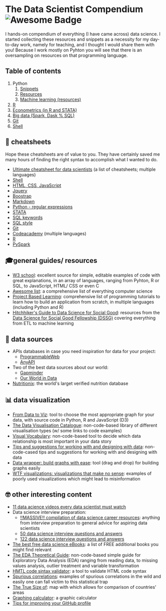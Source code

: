 # The Data Scientist Compendium <img src="https://cdn.rawgit.com/sindresorhus/awesome/d7305f38d29fed78fa85652e3a63e154dd8e8829/media/badge.svg" alt="Awesome Badge"/>
I hands-on compendium of everything (I have came across) data science. I started collecting these resources and snippets as a necessity for my day-to-day work, namely for teaching, and I thought I would share them with you! Because I work mostly on Pyhton you will see that there is an oversampling on resources on that programming language.

## Table of contents
1. Python
	1. [Snippets](https://github.com/bforbesc/the-data-scientist-compendium/blob/main/1_Python_snippets.md)
	1. [Resources](https://github.com/bforbesc/the-data-scientist-compendium/blob/main/1_Python_resources.md)
	1. [Machine learning (resources)](https://github.com/bforbesc/the-data-scientist-compendium/blob/main/1_Pyhton_machine_learning.md)
1. [R](https://github.com/bforbesc/the-data-scientist-compendium/blob/main/2_R.md)
1. [Econometrics (in R and STATA)](https://github.com/bforbesc/the-data-scientist-compendium/blob/main/3_Econometrics_R_STATA.md)
1. [Big data (Spark, Dask % SQL)](https://github.com/bforbesc/the-data-scientist-compendium/blob/main/4_Spark_Dask_SQL.md)
1. [Git](https://github.com/bforbesc/the-data-scientist-compendium/blob/main/5_Git.md)
1. [Shell](https://github.com/bforbesc/the-data-scientist-compendium/blob/main/6_Shell.md)


## 🙈 cheatsheets
Hope these cheatsheets are of value to you. They have certainly saved me many hours of finding the right syntax to accomplish what I wanted to do.
- [Ultimate cheatsheet for data scientists](https://levelup.gitconnected.com/the-ultimate-cheat-sheet-for-data-scientists-d1e247b6a60c) (a list of cheatsheets; multiple languages)
- [Shell](https://oit.ua.edu/wp-content/uploads/2020/12/Linux_bash_cheat_sheet-1.pdf)
- [HTML, CSS, JavaScript](https://htmlcheatsheet.com/)
- [Jquery](https://oscarotero.com/jquery/)
- [Boostrap](https://hackerthemes.com/bootstrap-cheatsheet/)
- [Markdown](https://github.com/adam-p/markdown-here/wiki/Markdown-Cheatsheet)
- [Python - regular expressions](https://www.dataquest.io/wp-content/uploads/2019/03/python-regular-expressions-cheat-sheet.pdf)
- [STATA](https://www.stata.com/bookstore/statacheatsheets.pdf)
- [SQL keywords](https://www.w3schools.com/sql/sql_ref_keywords.asp)
- [SQL style](https://www.sqlstyle.guide/)
- [Git](https://education.github.com/git-cheat-sheet-education.pdf)
- [Codeacademy](https://www.codecademy.com/resources/cheatsheets/language/python) (multiple languages)
- [R](https://www.rstudio.com/resources/cheatsheets/)
- [PySpark](https://www.datacamp.com/cheat-sheet/pyspark-cheat-sheet-spark-in-python)

	
## 🎓general guides/ resources
- [W3 school](https://www.w3schools.com/python/default.asp): excellent source for simple, editable examples of code with great explanations, in an array of languages, ranging from Pyhton, R or SQL, to JavaScript, HTML/ CSS or even C
- [Awesome list](https://github.com/sindresorhus/awesome/blob/main/readme.md): a comprehensive list of everything computer science
- [Project Based Learning](https://github.com/practical-tutorials/project-based-learning?utm_source=pocket_mylist): comprehensive list of programming tutorials to learn how to build an application from scratch, in multiple languages (including Python and R)
- [Hitchhiker's Guide to Data Science for Social Good](https://github.com/dssg/hitchhikers-guide?utm_source=pocket_mylist): resources from the [Data Science for Social Good Fellowship (DSSG)](http://dssgfellowship.org/) covering everything from ETL to machine learning


## 💽 data sources
- APIs databases in case you need inspiration for data for your project:
	- [ProgrammableWeb](https://www.programmableweb.com/apis/directory)
	- [AnyAPI](https://any-api.com/)
- Two of the best data sources about our world: 
	- [Gapminder](https://www.gapminder.org/)
	- [Our World in Data](https://ourworldindata.org/blog?utm_source=pocket_mylist)
- [Nutritionix](https://www.nutritionix.com/?utm_source=pocket_mylist): the world's larget verified nutrition database


## 📊 data visualization
- [From Data to Viz](https://www.data-to-viz.com/): tool to choose the most appropriate graph for your data, with source code in Python, R and JavaScript (D3)
- [The Data Visualisation Catalogue](https://datavizcatalogue.com/): non-code-based library of different visualisation types (w/ some links to code examples)
- [Visual Vocabulary](https://ft-interactive.github.io/visual-vocabulary/): non-code-based tool to decide which data relationship is most important in your data story
- [Tips and suggestions for working with and designing with data](https://flowingdata.com/category/guides/): non-code-cased tips and suggestions for working with and designing with data
- [Data wrapper: build graphs with ease](https://app.datawrapper.de/chart/rweXo/upload): tool (drag and drop) for building graphs easily
- [WTF visualizations: visualizations that make no sense](https://viz.wtf/?utm_source=pocket_mylist): examples of poorly used visualizations which might lead to misinformation


## 🤓 other interesting content
- [11 data acience videos every data scientist must watch](https://pypi.org/project/ipython/)
- Data science interview preparation:
	- [‼️MASSIVE‼️ compilation of data science career resources](https://github.com/cdeweyx/DS-Career-Resources): anything from interview preparation to general advice for aspiring data scientists
	- [50 data science interview questions and answers](https://www.projectpro.io/article/100-data-science-interview-questions-and-answers-for-2021/184)
	- [122 data science interview questions and answers](https://www.edureka.co/blog/interview-questions/data-science-interview-questions/)
- [The best free data science eBooks](https://towardsdatascience.com/the-best-free-data-science-ebooks-b671691e5231): a list of FREE additional books you might find relevant
- [The EDA Theoretical Guide](https://towardsdatascience.com/the-eda-theoretical-guide-b7cef7653f0d): non-code-based simple guide for Exploratory Data Analysis (EDA) ranging from reading data, to missing values analysis, outlier treatment and variable transformation
- [HMTL code sintax validator](https://validator.w3.org/#validate_by_input): a tool to validate HTML code syntax
- [Spurious correlations](https://tylervigen.com/spurious-correlations): examples of spurious correlations in the wild and easily one can fall victim to this statistical trap
- [The True Size of](https://www.thetruesize.com/): map with which allows for comparison of countries' areas
- [Graphing calculator](https://www.desmos.com/calculator): a graphic calculator
- [Tips for improving your GitHub profile](https://towardsdatascience.com/enrich-your-github-profile-with-these-tips-272fa1eafe05?gi=27b896f9e9c4)
